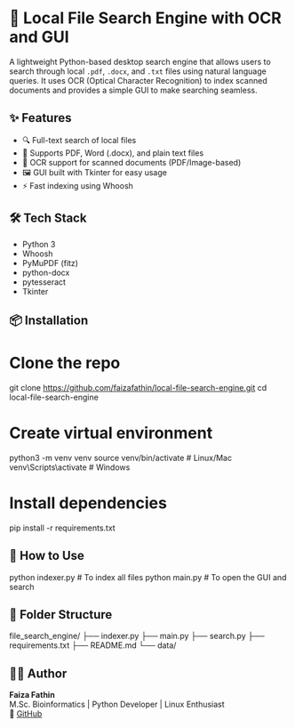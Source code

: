 # 🧠 Local File Search Engine with OCR and GUI

A lightweight Python-based desktop search engine that allows users to search through local `.pdf`, `.docx`, and `.txt` files using natural language queries. It uses OCR (Optical Character Recognition) to index scanned documents and provides a simple GUI to make searching seamless.

## ✨ Features

- 🔍 Full-text search of local files
- 📂 Supports PDF, Word (.docx), and plain text files
- 🧾 OCR support for scanned documents (PDF/Image-based)
- 🖼️ GUI built with Tkinter for easy usage
- ⚡ Fast indexing using Whoosh

## 🛠️ Tech Stack

- Python 3
- Whoosh
- PyMuPDF (fitz)
- python-docx
- pytesseract
- Tkinter

## 📦 Installation

# Clone the repo
git clone https://github.com/faizafathin/local-file-search-engine.git
cd local-file-search-engine

# Create virtual environment
python3 -m venv venv
source venv/bin/activate  # Linux/Mac
venv\Scripts\activate     # Windows

# Install dependencies
pip install -r requirements.txt


## 🚀 How to Use

python indexer.py   # To index all files
python main.py      # To open the GUI and search


## 📁 Folder Structure

file_search_engine/
├── indexer.py
├── main.py
├── search.py
├── requirements.txt
├── README.md
└── data/

## 👩‍💻 Author

**Faiza Fathin**  
M.Sc. Bioinformatics | Python Developer | Linux Enthusiast  
🔗 [GitHub](https://github.com/faizafathin) 
